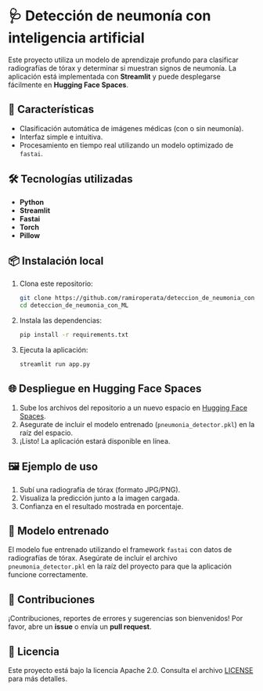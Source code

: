 
# 🩺 Detección de neumonía con inteligencia artificial  

Este proyecto utiliza un modelo de aprendizaje profundo para clasificar radiografías de tórax y determinar si muestran signos de neumonía. La aplicación está implementada con **Streamlit** y puede desplegarse fácilmente en **Hugging Face Spaces**.  

## 🚀 Características  
- Clasificación automática de imágenes médicas (con o sin neumonía).  
- Interfaz simple e intuitiva.  
- Procesamiento en tiempo real utilizando un modelo optimizado de `fastai`.  

## 🛠️ Tecnologías utilizadas  
- **Python**  
- **Streamlit**  
- **Fastai**  
- **Torch**  
- **Pillow**  

## 📦 Instalación local  
1. Clona este repositorio:  
   ```bash
   git clone https://github.com/ramiroperata/deteccion_de_neumonia_con_ML
   cd deteccion_de_neumonia_con_ML
   ```  

2. Instala las dependencias:  
   ```bash
   pip install -r requirements.txt
   ```  

3. Ejecuta la aplicación:  
   ```bash
   streamlit run app.py
   ```  

## 🌐 Despliegue en Hugging Face Spaces  
1. Sube los archivos del repositorio a un nuevo espacio en [Hugging Face Spaces](https://huggingface.co/spaces).  
2. Asegurate de incluir el modelo entrenado (`pneumonia_detector.pkl`) en la raíz del espacio.  
3. ¡Listo! La aplicación estará disponible en línea.  

## 🖼️ Ejemplo de uso  
1. Subí una radiografía de tórax (formato JPG/PNG).  
2. Visualiza la predicción junto a la imagen cargada.  
3. Confianza en el resultado mostrada en porcentaje.  

## 🧠 Modelo entrenado  
El modelo fue entrenado utilizando el framework `fastai` con datos de radiografías de tórax. Asegúrate de incluir el archivo `pneumonia_detector.pkl` en la raíz del proyecto para que la aplicación funcione correctamente.  

## 🤝 Contribuciones  
¡Contribuciones, reportes de errores y sugerencias son bienvenidos! Por favor, abre un **issue** o envía un **pull request**.  

## 📜 Licencia  
Este proyecto está bajo la licencia Apache 2.0. Consulta el archivo [LICENSE](LICENSE) para más detalles.  
